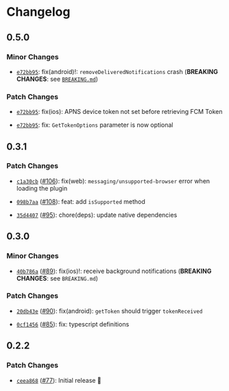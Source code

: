 # Changelog

## 0.5.0

### Minor Changes

- [`e72bb95`](https://github.com/capawesome-team/capacitor-firebase/commit/e72bb9526ff7a18092dbe53bac8fb03eec314be4): fix(android)!: `removeDeliveredNotifications` crash (**BREAKING CHANGES**: see [`BREAKING.md`](https://github.com/capawesome-team/capacitor-firebase/blob/main/packages/messaging/BREAKING.md))

### Patch Changes

- [`e72bb95`](https://github.com/capawesome-team/capacitor-firebase/commit/e72bb9526ff7a18092dbe53bac8fb03eec314be4): fix(ios): APNS device token not set before retrieving FCM Token

* [`e72bb95`](https://github.com/capawesome-team/capacitor-firebase/commit/e72bb9526ff7a18092dbe53bac8fb03eec314be4): fix: `GetTokenOptions` parameter is now optional

## 0.3.1

### Patch Changes

- [`c1a30cb`](https://github.com/robingenz/capacitor-firebase/commit/c1a30cb785ee0b3a4b1f75d61f665ed11ecd8ab3) ([#106](https://github.com/robingenz/capacitor-firebase/pull/106)): fix(web): `messaging/unsupported-browser` error when loading the plugin

* [`098b7aa`](https://github.com/robingenz/capacitor-firebase/commit/098b7aa522947b8c8a58c3978c59ee08a7d0975c) ([#108](https://github.com/robingenz/capacitor-firebase/pull/108)): feat: add `isSupported` method

- [`35d4407`](https://github.com/robingenz/capacitor-firebase/commit/35d44079258e5abdd7c631e2ca801b32544173d3) ([#95](https://github.com/robingenz/capacitor-firebase/pull/95)): chore(deps): update native dependencies

## 0.3.0

### Minor Changes

- [`40b786a`](https://github.com/robingenz/capacitor-firebase/commit/40b786ae42e2669d8efc9062e60b73972ca45d11) ([#89](https://github.com/robingenz/capacitor-firebase/pull/89)): fix(ios)!: receive background notifications (**BREAKING CHANGES**: see `BREAKING.md`)

### Patch Changes

- [`20db43e`](https://github.com/robingenz/capacitor-firebase/commit/20db43eddc798f04384f0d54877053ffd6a4b13b) ([#90](https://github.com/robingenz/capacitor-firebase/pull/90)): fix(android): `getToken` should trigger `tokenReceived`

* [`0cf1456`](https://github.com/robingenz/capacitor-firebase/commit/0cf14560c5e8b26a887eea4c26b6dc86d928a310) ([#85](https://github.com/robingenz/capacitor-firebase/pull/85)): fix: typescript definitions

## 0.2.2

### Patch Changes

- [`ceea868`](https://github.com/robingenz/capacitor-firebase/commit/ceea868e796c1be3be99e716e4d27bdd4bd85803) ([#77](https://github.com/robingenz/capacitor-firebase/pull/77)): Initial release 🎉
